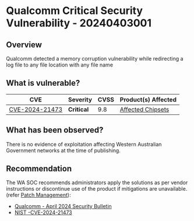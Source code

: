 # Qualcomm Critical Security Vulnerability - 20240403001

## Overview

Qualcomm detected a memory corruption vulnerability while redirecting a log file to any file location with any file name

## What is vulnerable?

| CVE                                                               | Severity     | CVSS | Product(s) Affected                                                                                              |
| ----------------------------------------------------------------- | ------------ | ---- | ---------------------------------------------------------------------------------------------------------------- |
| [CVE-2024-21473](https://nvd.nist.gov/vuln/detail/CVE-2024-21473) | **Critical** | 9.8  | [Affected Chipsets](https://docs.qualcomm.com/product/publicresources/securitybulletin/april-2024-bulletin.html) |

## What has been observed?

There is no evidence of exploitation affecting Western Australian Government networks at the time of publishing.

## Recommendation

The WA SOC recommends administrators apply the solutions as per vendor instructions or discontinue use of the product if mitigations are unavailable. (refer [Patch Management](../guidelines/patch-management.md)):

- [Qualcomm - April 2024 Security Bulletin
    ](https://docs.qualcomm.com/product/publicresources/securitybulletin/april-2024-bulletin.html)
- [NIST -CVE-2024-21473 ](https://nvd.nist.gov/vuln/detail/CVE-2024-21473)
